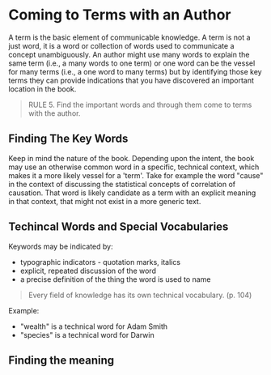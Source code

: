 # Coming to Terms with an Author

A term is the basic element of communicable knowledge.  A term is not a just word, it is a word or collection of words used to communicate a concept unambiguously.  An author might use many words to explain the same term (i.e., a many words to one term) or one word can be the vessel for many terms (i.e., a one word to many terms) but by identifying those key terms they can provide indications that you have discovered an important location in the book.

> RULE 5. Find the important words and through them come to terms with the author.

## Finding The Key Words

Keep in mind the nature of the book.  Depending upon the intent, the book may use an otherwise common word in a specific, technical context, which makes it a more likely vessel for a 'term'.  Take for example the word "cause" in the context of discussing the statistical concepts of correlation of causation.  That word is likely candidate as a term with an explicit meaning in that context, that might not exist in a more generic text.

## Techincal Words and Special Vocabularies

Keywords may be indicated by:

- typographic indicators - quotation marks, italics
- explicit, repeated discussion of the word
- a precise definition of the thing the word is used to name

> Every field of knowledge has its own technical vocabulary. (p. 104)

Example: 

- "wealth" is a technical word for Adam Smith
- "species" is a technical word for Darwin

## Finding the meaning
